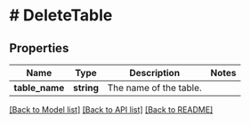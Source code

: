 # # DeleteTable

## Properties

Name | Type | Description | Notes
------------ | ------------- | ------------- | -------------
**table_name** | **string** | The name of the table. |

[[Back to Model list]](../../README.md#models) [[Back to API list]](../../README.md#endpoints) [[Back to README]](../../README.md)
